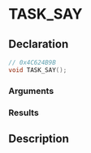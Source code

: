 # TASK_SAY

## Declaration
```cpp
// 0x4C624B9B
void TASK_SAY();
```

### Arguments

### Results

## Description
